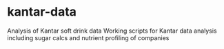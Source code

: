 # kantar-data
Analysis of Kantar soft drink data
Working scripts for Kantar data analysis including sugar calcs and nutrient profiling of companies
